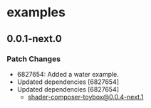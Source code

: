 # examples

## 0.0.1-next.0

### Patch Changes

- 6827654: Added a water example.
- Updated dependencies [6827654]
- Updated dependencies [6827654]
  - shader-composer-toybox@0.0.4-next.1
